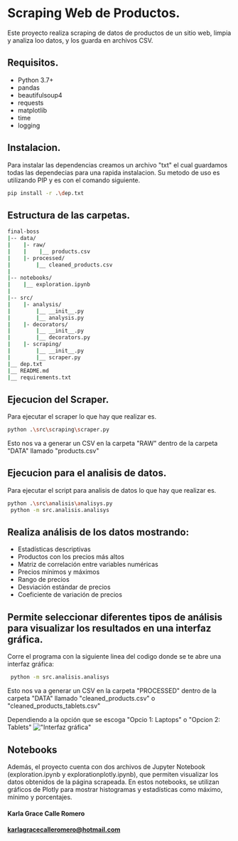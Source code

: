 # Scraping Web de Productos.

Este proyecto realiza scraping de datos de productos de un sitio web, limpia y analiza loo datos, y los guarda en archivos CSV.

## Requisitos.

- Python 3.7+
- pandas
- beautifulsoup4
- requests
- matplotlib
- time
- logging

## Instalacion.

Para instalar las dependencias creamos un archivo "txt" el cual guardamos todas las dependecias para una rapida instalacion.
Su metodo de uso es utilizando PIP y es con el comando siguiente.

````bash
pip install -r .\dep.txt
````

## Estructura de las carpetas.

````bash
final-boss
|-- data/
|    |- raw/
|    |    |__ products.csv
|    |- processed/
|        |__ cleaned_products.csv    
|
|-- notebooks/
|    |__ exploration.ipynb
|
|-- src/
|    |- analysis/
|        |__ __init__.py
|        |__ analysis.py
|    |- decorators/
|        |__ __init__.py
|        |__ decorators.py
|    |- scraping/
|        |__ __init__.py
|        |__ scraper.py
|__ dep.txt
|__ README.md
|__ requirements.txt    
````

## Ejecucion del Scraper.

Para ejecutar el scraper lo que hay que realizar es.

````bash
python .\src\scraping\scraper.py
````

Esto nos va a generar un CSV en la carpeta "RAW" dentro de la carpeta "DATA" llamado "products.csv"

## Ejecucion para el analisis de datos.

Para ejecutar el script para analisis de datos lo que hay que realizar es.

````bash
python .\src\analisis\analisys.py
 python -m src.analisis.analisys

````

## Realiza análisis de los datos mostrando:
- Estadísticas descriptivas
- Productos con los precios más altos
- Matriz de correlación entre variables numéricas
- Precios mínimos y máximos
- Rango de precios
- Desviación estándar de precios
- Coeficiente de variación de precios
## Permite seleccionar diferentes tipos de análisis para visualizar los resultados en una interfaz gráfica.

Corre el programa con la siguiente linea del codigo donde se te abre una interfaz gráfica: 
````bash
 python -m src.analisis.analisys

````

Esto nos va a generar un CSV en la carpeta "PROCESSED" dentro de la carpeta "DATA" llamado "cleaned_products.csv" o "cleaned_products_tablets.csv"

Dependiendo a la opción que se escoga "Opcio 1: Laptops" o "Opcion 2: Tablets"
!["Interfaz gráfica"]("EntornoGui.png")

## Notebooks
Además, el proyecto cuenta con dos archivos de Jupyter Notebook (exploration.ipynb y explorationplotly.ipynb), que permiten visualizar los datos obtenidos de la página scrapeada. En estos notebooks, se utilizan gráficos de Plotly para mostrar histogramas y estadísticas como máximo, mínimo y porcentajes.

#### Karla Grace Calle Romero
#### karlagracecalleromero@hotmail.com